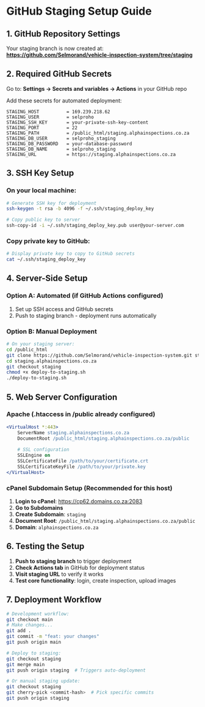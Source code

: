 # GitHub Staging Setup Guide

## 1. GitHub Repository Settings

Your staging branch is now created at:
**https://github.com/Selmorand/vehicle-inspection-system/tree/staging**

## 2. Required GitHub Secrets

Go to: **Settings → Secrets and variables → Actions** in your GitHub repo

Add these secrets for automated deployment:

```
STAGING_HOST          = 169.239.218.62 
STAGING_USER          = selproho  
STAGING_SSH_KEY       = your-private-ssh-key-content
STAGING_PORT          = 22
STAGING_PATH          = /public_html/staging.alphainspections.co.za
STAGING_DB_USER       = selproho_staging
STAGING_DB_PASSWORD   = your-database-password  
STAGING_DB_NAME       = selproho_staging
STAGING_URL           = https://staging.alphainspections.co.za
```

## 3. SSH Key Setup

### On your local machine:
```bash
# Generate SSH key for deployment
ssh-keygen -t rsa -b 4096 -f ~/.ssh/staging_deploy_key

# Copy public key to server
ssh-copy-id -i ~/.ssh/staging_deploy_key.pub user@your-server.com
```

### Copy private key to GitHub:
```bash
# Display private key to copy to GitHub secrets
cat ~/.ssh/staging_deploy_key
```

## 4. Server-Side Setup

### Option A: Automated (if GitHub Actions configured)
1. Set up SSH access and GitHub secrets
2. Push to staging branch - deployment runs automatically

### Option B: Manual Deployment  
```bash
# On your staging server:
cd /public_html
git clone https://github.com/Selmorand/vehicle-inspection-system.git staging.alphainspections.co.za
cd staging.alphainspections.co.za
git checkout staging
chmod +x deploy-to-staging.sh
./deploy-to-staging.sh
```

## 5. Web Server Configuration

### Apache (.htaccess in /public already configured)
```apache
<VirtualHost *:443>
    ServerName staging.alphainspections.co.za
    DocumentRoot /public_html/staging.alphainspections.co.za/public
    
    # SSL configuration
    SSLEngine on
    SSLCertificateFile /path/to/your/certificate.crt
    SSLCertificateKeyFile /path/to/your/private.key
</VirtualHost>
```

### cPanel Subdomain Setup (Recommended for this host)
1. **Login to cPanel**: https://cp62.domains.co.za:2083
2. **Go to Subdomains**
3. **Create Subdomain**: `staging` 
4. **Document Root**: `/public_html/staging.alphainspections.co.za/public`
5. **Domain**: `alphainspections.co.za`

## 6. Testing the Setup

1. **Push to staging branch** to trigger deployment
2. **Check Actions tab** in GitHub for deployment status
3. **Visit staging URL** to verify it works
4. **Test core functionality**: login, create inspection, upload images

## 7. Deployment Workflow

```bash
# Development workflow:
git checkout main
# Make changes...
git add .
git commit -m "feat: your changes"
git push origin main

# Deploy to staging:
git checkout staging  
git merge main
git push origin staging  # Triggers auto-deployment

# Or manual staging update:
git checkout staging
git cherry-pick <commit-hash>  # Pick specific commits
git push origin staging
```